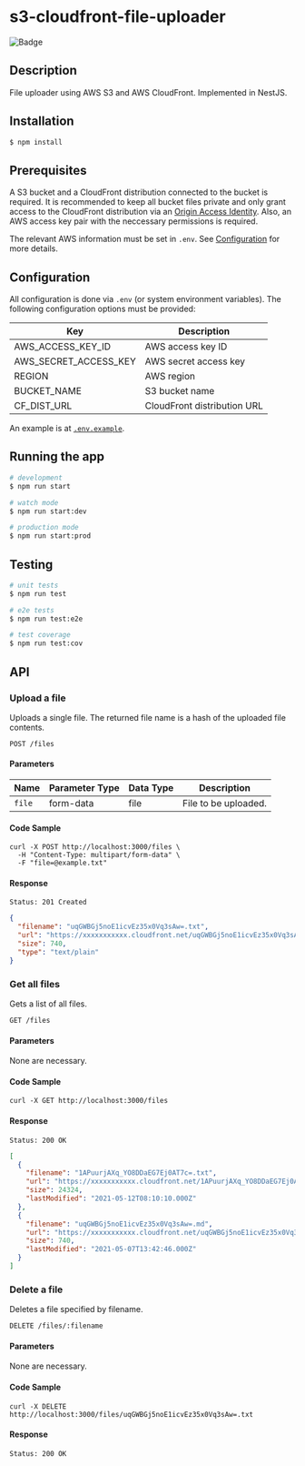 # s3-cloudfront-file-uploader

![Badge](https://github.com/poapper-inc/s3-cloudfront-file-uploader/actions/workflows/node.yml/badge.svg)

## Description

File uploader using AWS S3 and AWS CloudFront.
Implemented in NestJS.

## Installation

```bash
$ npm install
```

## Prerequisites

A S3 bucket and a CloudFront distribution connected to the bucket is required.
It is recommended to keep all bucket files private and only grant access to the CloudFront distribution via an [Origin Access Identity](https://docs.aws.amazon.com/AmazonCloudFront/latest/DeveloperGuide/private-content-restricting-access-to-s3.html).
Also, an AWS access key pair with the neccessary permissions is required.

The relevant AWS information must be set in `.env`. See [Configuration](#configuration) for more details.

## Configuration

All configuration is done via `.env` (or system environment variables). The following configuration options must be provided:

| Key                   | Description                 |
| --------------------- | --------------------------- |
| AWS_ACCESS_KEY_ID     | AWS access key ID           |
| AWS_SECRET_ACCESS_KEY | AWS secret access key       |
| REGION                | AWS region                  |
| BUCKET_NAME           | S3 bucket name              |
| CF_DIST_URL           | CloudFront distribution URL |

An example is at [`.env.example`](/.env.example).

## Running the app

```bash
# development
$ npm run start

# watch mode
$ npm run start:dev

# production mode
$ npm run start:prod
```

## Testing

```bash
# unit tests
$ npm run test

# e2e tests
$ npm run test:e2e

# test coverage
$ npm run test:cov
```

## API

### Upload a file

Uploads a single file.
The returned file name is a hash of the uploaded file contents.

```
POST /files
```

#### Parameters

| Name   | Parameter Type | Data Type | Description          |
| ------ | -------------- | --------- | -------------------- |
| `file` | form-data      | file      | File to be uploaded. |

#### Code Sample

```
curl -X POST http://localhost:3000/files \
  -H "Content-Type: multipart/form-data" \
  -F "file=@example.txt"
```

#### Response

```
Status: 201 Created
```

```json
{
  "filename": "uqGWBGj5noE1icvEz35x0Vq3sAw=.txt",
  "url": "https://xxxxxxxxxxx.cloudfront.net/uqGWBGj5noE1icvEz35x0Vq3sAw=.txt",
  "size": 740,
  "type": "text/plain"
}
```

### Get all files

Gets a list of all files.

```
GET /files
```

#### Parameters

None are necessary.

#### Code Sample

```
curl -X GET http://localhost:3000/files
```

#### Response

```
Status: 200 OK
```

```json
[
  {
    "filename": "1APuurjAXq_YO8DDaEG7Ej0AT7c=.txt",
    "url": "https://xxxxxxxxxxx.cloudfront.net/1APuurjAXq_YO8DDaEG7Ej0AT7c=.txt",
    "size": 24324,
    "lastModified": "2021-05-12T08:10:10.000Z"
  },
  {
    "filename": "uqGWBGj5noE1icvEz35x0Vq3sAw=.md",
    "url": "https://xxxxxxxxxxx.cloudfront.net/uqGWBGj5noE1icvEz35x0Vq3sAw=.txt",
    "size": 740,
    "lastModified": "2021-05-07T13:42:46.000Z"
  }
]
```

### Delete a file

Deletes a file specified by filename.

```
DELETE /files/:filename
```

#### Parameters

None are necessary.

#### Code Sample

```
curl -X DELETE http://localhost:3000/files/uqGWBGj5noE1icvEz35x0Vq3sAw=.txt
```

#### Response

```
Status: 200 OK
```
